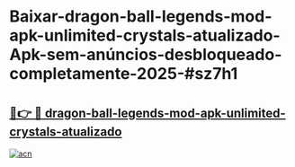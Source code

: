 # Baixar-dragon-ball-legends-mod-apk-unlimited-crystals-atualizado-Apk-sem-anúncios-desbloqueado-completamente-2025-#sz7h1

# <h2><a href="https://ainizakaria.my?title=dragon-ball-legends-mod-apk-unlimited-crystals-atualizado&ref=24M">🔗👉 🔴 dragon-ball-legends-mod-apk-unlimited-crystals-atualizado</a></h2>

[![acn](https://github.com/user-attachments/assets/0f9c940e-d8b0-45ae-aac7-cd30a18b3e1c)](https://ainizakaria.my?title=dragon-ball-legends-mod-apk-unlimited-crystals-atualizado&ref=24M)

